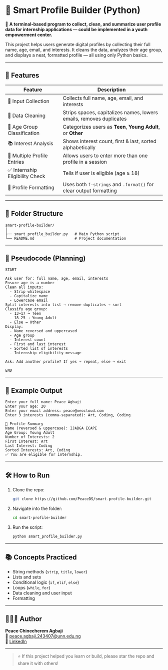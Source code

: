 # 👤 Smart Profile Builder (Python)

🎯 **A terminal-based program to collect, clean, and summarize user profile data for internship applications — could be implemented in a youth empowerment center.**

This project helps users generate digital profiles by collecting their full name, age, email, and interests. It cleans the data, analyzes their age group, and displays a neat, formatted profile — all using only Python basics.

---

## 🚀 Features

| Feature                                  | Description                                                                 |
|------------------------------------------|-----------------------------------------------------------------------------|
| 📝 Input Collection                      | Collects full name, age, email, and interests                              |
| 🧹 Data Cleaning                         | Strips spaces, capitalizes names, lowers emails, removes duplicates        |
| 🔎 Age Group Classification              | Categorizes users as **Teen**, **Young Adult**, or **Other**               |
| 📚 Interest Analysis                     | Shows interest count, first & last, sorted alphabetically                  |
| 🔁 Multiple Profile Entries              | Allows users to enter more than one profile in a session                   |
| ✅ Internship Eligibility Check          | Tells if user is eligible (age ≥ 18)                                       |
| 🎨 Profile Formatting                    | Uses both `f-strings` and `.format()` for clear output formatting          |

---

## 📁 Folder Structure

```
smart-profile-builder/
│
├── smart_profile_builder.py   # Main Python script
└── README.md                  # Project documentation
```

---

## 🧾 Pseudocode (Planning)

```text
START

Ask user for: full name, age, email, interests
Ensure age is a number
Clean all inputs:
  - Strip whitespace
  - Capitalize name
  - Lowercase email
Split interests into list → remove duplicates → sort
Classify age group:
  - 13–17 → Teen
  - 18–25 → Young Adult
  - Else → Other
Display:
  - Name reversed and uppercased
  - Age group
  - Interest count
  - First and last interest
  - Sorted list of interests
  - Internship eligibility message

Ask: Add another profile? If yes → repeat, else → exit

END
```

---

## 📌 Example Output

```
Enter your full name: Peace Agbaji
Enter your age: 20
Enter your email address: peace@neocloud.com
Enter 3 interests (comma-separated): Art, Coding, Coding

📄 Profile Summary
Name (reversed & uppercase): IJABGA ECAPE
Age Group: Young Adult
Number of Interests: 2
First Interest: Art
Last Interest: Coding
Sorted Interests: Art, Coding
✅ You are eligible for internship.
```

---

## 🛠️ How to Run

1. Clone the repo:
   ```bash
   git clone https://github.com/PeaceDS/smart-profile-builder.git
   ```

2. Navigate into the folder:
   ```bash
   cd smart-profile-builder
   ```

3. Run the script:
   ```bash
   python smart_profile_builder.py
   ```

---

## 📚 Concepts Practiced

- String methods (`strip`, `title`, `lower`)
- Lists and sets
- Conditional logic (`if`, `elif`, `else`)
- Loops (`while`, `for`)
- Data cleaning and user input
- Formatting

---

## 👩🏽‍💻 Author

**Peace Chinecherem Agbaji**  
📧 peace.agbaji.243407@unn.edu.ng  
🔗 [LinkedIn](https://www.linkedin.com/in/peace-chinecherem-agbaji-773299257)

---

> ⭐ If this project helped you learn or build, please star the repo and share it with others!

